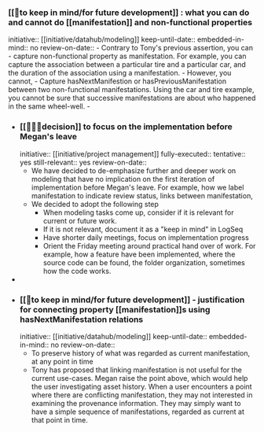 ### [[🧠to keep in mind/for future development]] : what you can do and cannot do [[manifestation]] and non-functional properties
initiative:: [[initiative/datahub/modeling]] 
keep-until-date::
embedded-in-mind:: no
review-on-date::
	- Contrary to Tony's previous assertion, you can
		- capture non-functional property as manifestation. For example, you can capture the association between a particular tire and a particular car, and the duration of the association using a manifestation.
	- However, you cannot,
		- Capture hasNextManifestion or hasPreviousManifestation between two non-functional manifestations.  Using the car and tire example, you cannot be sure that successive manifestations are about who happened in the same wheel-well.
	-
- ### [[👩🏻‍⚖️decision]] to focus on the implementation before Megan's leave
  initiative:: [[initiative/project management]] 
  fully-executed::
  tentative:: yes
  still-relevant:: yes
  review-on-date::
	- We have decided to de-emphasize further and deeper work on modeling that have no implication on the first iteration of implementation before Megan's leave. For example, how we label manifestation to indicate review status, links between manifestation,
	- We decided to adopt the following step
		- When modeling tasks come up, consider if it is relevant for current or future work.
		- If it is not relevant, document it as a "keep in mind" in LogSeq
		- Have shorter daily meetings, focus on implementation progress
		- Orient the Friday meeting around practical hand over of work. For example, how a feature have been implemented, where the source code can be found, the folder organization, sometimes how the code works.
-
- ### [[🧠to keep in mind/for future development]]  - justification for connecting property [[manifestation]]s using hasNextManifestation relations 
  initiative:: [[initiative/datahub/modeling]] 
  keep-until-date::
  embedded-in-mind:: no
  review-on-date::
	- To preserve history of what was regarded as current manifestation, at any point in time
	- Tony has proposed that linking manifestation is not useful for the current use-cases. Megan raise the point above, which would help the user investigating asset history. When a user encounters a point where there are conflicting manifestation, they may not interested in examining the provenance information. They may simply want to have a simple sequence of manifestations, regarded as current at that point in time.